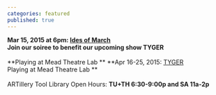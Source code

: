 ```yaml
---
categories: featured
published: true
---
```


**Mar 15, 2015 at 6pm: [Ides of March](https://www.artful.ly/store/events/5255)**
<br>
**Join our soiree to benefit our upcoming show TYGER**
<br>
<br>
**Playing at Mead Theatre Lab **
**Apr 16-25, 2015: [TYGER](http://banishedproductions.org/hybrids/tyger/) 
<br>
Playing at Mead Theatre Lab **
<br>
<br>
ARTillery Tool Library Open Hours:
**TU+TH 6:30-9:00p and
SA 11a-2p**